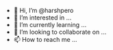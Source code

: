 - 👋 Hi, I’m @harshpero
- 👀 I’m interested in ...
- 🌱 I’m currently learning ...
- 💞️ I’m looking to collaborate on ...
- 📫 How to reach me ...

<!---
harshpero/harshpero is a ✨ special ✨ repository because its `README.md` (this file) appears on your GitHub profile.
You can click the Preview link to take a look at your changes.
--->
